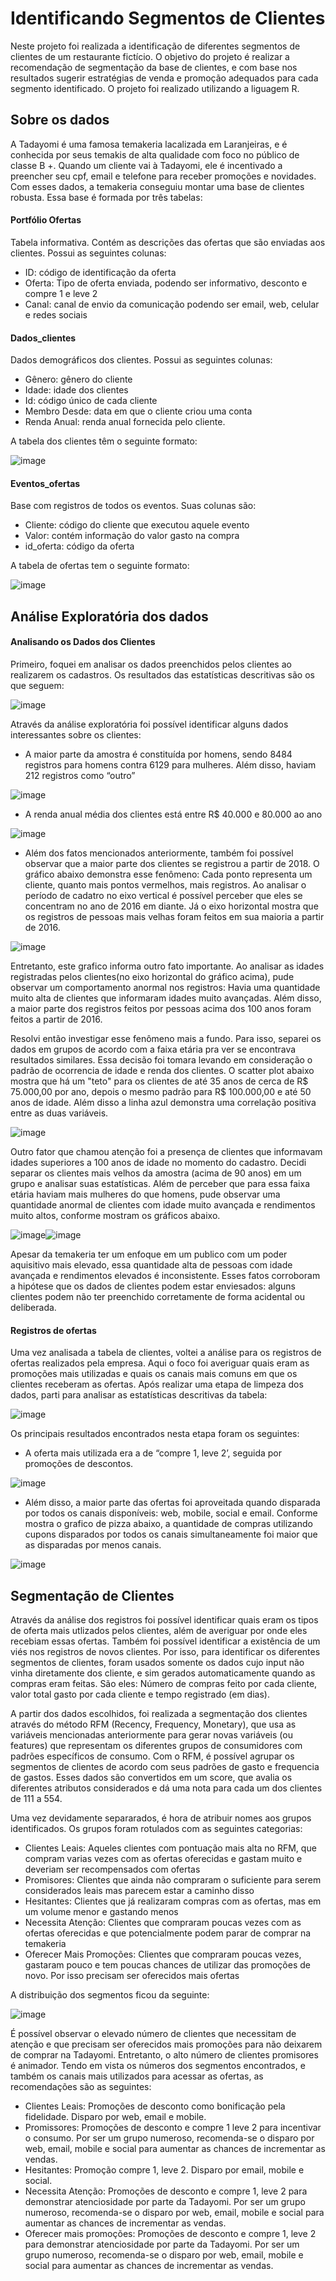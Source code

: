 # Identificando Segmentos de Clientes
Neste projeto foi realizada a identificação de diferentes segmentos de clientes de um restaurante fictício. O objetivo do projeto é realizar a recomendação de segmentação da base de clientes, e com base nos resultados sugerir estratégias de venda e promoção adequados para cada segmento identificado. O projeto foi realizado utilizando a liguagem R.

## Sobre os dados

A Tadayomi é uma famosa temakeria lacalizada em Laranjeiras, e é conhecida por seus temakis de alta qualidade com foco no público de classe B +. Quando um cliente vai à Tadayomi, ele é incentivado a preencher seu cpf, email e telefone para receber promoções e novidades. Com esses dados, a temakeria conseguiu montar uma base de clientes robusta. Essa base é formada por três tabelas:

#### Portfólio Ofertas
Tabela informativa. Contém as descrições das ofertas que são enviadas aos clientes. Possui as seguintes colunas:
* ID: código de identificação da oferta
* Oferta: Tipo de oferta enviada, podendo ser informativo, desconto e compre 1 e leve 2
* Canal: canal de envio da comunicação podendo ser email, web, celular e redes sociais

#### Dados_clientes
Dados demográficos dos clientes. Possui as seguintes colunas:
* Gênero: gênero do cliente
* Idade: idade dos clientes
* Id: código único de cada cliente
* Membro Desde: data em que o cliente criou uma conta
* Renda Anual: renda anual fornecida pelo cliente.

A tabela dos clientes têm o seguinte formato:

![image](https://user-images.githubusercontent.com/77032413/188335427-29d1201f-07e6-46b0-a047-7d5f590def36.png)

#### Eventos_ofertas
Base com registros de todos os eventos. Suas colunas são:
* Cliente: código do cliente que executou aquele evento
* Valor: contém informação do valor gasto na compra
* id_oferta: código da oferta

A tabela de ofertas tem o seguinte formato:

![image](https://user-images.githubusercontent.com/77032413/188335332-c3189643-9ccf-4cc1-9caa-333d0db03e83.png)

## Análise Exploratória dos dados
#### Analisando os Dados dos Clientes 
Primeiro, foquei em analisar os dados preenchidos pelos clientes ao realizarem os cadastros. Os resultados das estatísticas descritivas são os que seguem:

![image](https://user-images.githubusercontent.com/77032413/188335138-b2a15d9e-f76f-4d0c-afbf-cce2a0b8a9ad.png)

 
Através da análise exploratória foi possível identificar alguns dados interessantes sobre os clientes:

* A maior parte da amostra é constituída por homens, sendo 8484 registros para homens contra 6129 para mulheres. Além disso, haviam 212 registros como “outro”

![image](https://user-images.githubusercontent.com/77032413/187936195-4f196a06-002e-47e5-9d8a-3f7e6a9f5c57.png)

* A renda anual média dos clientes está entre R$ 40.000 e 80.000 ao ano

![image](https://user-images.githubusercontent.com/77032413/187936447-b6aaf2b6-8b00-40f0-a0f3-eed3b99269fd.png)

* Além dos fatos mencionados anteriormente, também foi possível observar que a maior parte dos clientes se registrou a partir de 2018. O gráfico abaixo demonstra esse fenômeno: Cada ponto representa um cliente, quanto mais pontos vermelhos, mais registros. Ao analisar o período de cadatro no eixo vertical é possível perceber que eles se concentram no ano de 2016 em diante. Já o eixo horizontal mostra que os registros de pessoas mais velhas foram feitos em sua maioria a partir de 2016.

![image](https://user-images.githubusercontent.com/77032413/187940548-77023c5c-0e82-4ead-b432-aa1a9d05d415.png)

Entretanto, este grafico informa outro fato importante. Ao analisar as idades registradas pelos clientes(no eixo horizontal do gráfico acima), pude observar um comportamento anormal nos registros: Havia uma quantidade muito alta de clientes que informaram idades muito avançadas. Além disso, a maior parte dos registros feitos por pessoas acima dos 100 anos foram feitos a partir de 2016. 

Resolvi então investigar esse fenômeno mais a fundo. Para isso, separei os dados em grupos de acordo com a faixa etária pra ver se encontrava resultados similares. Essa decisão foi tomara levando em consideração o padrão de ocorrencia de idade e renda dos clientes. O scatter plot abaixo mostra que há um "teto" para os clientes de até 35 anos de cerca de R$ 75.000,00 por ano, depois o mesmo padrão para R$ 100.000,00 e até 50 anos de idade. Além disso a linha azul demonstra uma correlação positiva entre as duas variáveis. 

![image](https://user-images.githubusercontent.com/77032413/187940101-44029c1b-0390-458d-8292-02779215d39b.png)

Outro fator que chamou atenção foi a presença de clientes que informavam idades superiores a 100 anos de idade no momento do cadastro. Decidi separar os clientes mais velhos da amostra (acima de 90 anos) em um grupo e analisar suas estatísticas. Além de perceber que para essa faixa etária haviam mais mulheres do que homens, pude observar uma quantidade anormal de clientes com idade muito avançada e rendimentos muito altos, conforme mostram os gráficos abaixo.

![image](https://user-images.githubusercontent.com/77032413/187941343-d7ccdb3e-078c-4435-bf9e-4a397d0234eb.png)![image](https://user-images.githubusercontent.com/77032413/187941738-77071289-5a38-4e65-8d6e-a3635d480268.png)

Apesar da temakeria ter um enfoque em um publico com um poder aquisitivo mais elevado, essa quantidade alta de pessoas com idade avançada e rendimentos elevados é inconsistente. Esses fatos corroboram a hipótese que os dados de clientes podem estar enviesados: alguns clientes podem não ter preenchido corretamente de forma acidental ou deliberada.

#### Registros de ofertas
Uma vez analisada a tabela de clientes, voltei a análise para os registros de ofertas realizados pela empresa. Aqui o foco foi averiguar quais eram as promoções mais utilizadas e quais os canais mais comuns em que os clientes receberam as ofertas. Após realizar uma etapa de limpeza dos dados, parti para analisar as estatísticas descritivas da tabela:

![image](https://user-images.githubusercontent.com/77032413/188335219-bc897d6c-4524-449a-a9b1-debf27062b21.png)

Os principais resultados encontrados nesta etapa foram os seguintes:

* A oferta mais utilizada era a de “compre 1, leve 2’, seguida por promoções de descontos.

![image](https://user-images.githubusercontent.com/77032413/187942718-3894a3db-70c3-4bf7-bd2b-63d9097195e1.png)

* Além disso, a maior parte das ofertas foi aproveitada quando disparada por todos os canais disponíveis: web, mobile, social e email. Conforme mostra o grafico de pizza abaixo, a quantidade de compras utilizando cupons disparados por todos os canais simultaneamente foi maior que as disparadas por menos canais.

![image](https://user-images.githubusercontent.com/77032413/187942954-f25789f7-e0ca-485e-ad5e-b6466dd1f5f8.png)

## Segmentação de Clientes

Através da análise dos registros foi possível identificar quais eram os tipos de oferta mais utlizados pelos clientes, além de averiguar por onde eles recebiam essas ofertas.	Também foi possível identificar a existência de um viés nos registros de novos clientes. Por isso, para identificar os diferentes segmentos de clientes, foram usados somente os dados cujo input não vinha diretamente dos cliente, e sim gerados automaticamente quando as compras eram feitas. São eles: Número de compras feito por cada cliente, valor total gasto por cada cliente e tempo registrado (em dias).

A partir dos dados escolhidos, foi realizada a segmentação dos clientes através do método RFM (Recency, Frequency, Monetary), que usa as variáveis mencionadas anteriormente para gerar novas variáveis (ou features) que representam os diferentes grupos de consumidores com padrões específicos de consumo. Com o RFM, é possível agrupar os segmentos de clientes de acordo com seus padrões de gasto e frequencia de gastos. Esses dados são convertidos em um score, que avalia os diferentes atributos considerados e dá uma nota para cada um dos clientes de 111 a 554.

Uma vez devidamente separarados, é hora de atribuir nomes aos grupos identificados. Os grupos foram rotulados com as seguintes categorias: 
* Clientes Leais: Aqueles clientes com pontuação mais alta no RFM, que compram varias vezes com as ofertas oferecidas e gastam muito e deveriam ser recompensados com ofertas 
* Promisores: Clientes que ainda não compraram o suficiente para serem considerados leais mas parecem estar a caminho disso
* Hesitantes: Clientes que já realizaram compras com as ofertas, mas em um volume menor e gastando menos
* Necessita Atenção: Clientes que compraram poucas vezes com as ofertas oferecidas e que potencialmente podem parar de comprar na temakeria
* Oferecer Mais Promoções: Clientes que compraram poucas vezes, gastaram pouco e tem poucas chances de utilizar das promoções de novo. Por isso precisam ser oferecidos mais ofertas

A distribuição dos segmentos ficou da seguinte: 

![image](https://user-images.githubusercontent.com/77032413/187944660-0e3824f2-1a6c-45f9-90c0-0aee4f63302c.png)

É possível observar o elevado número de clientes que necessitam de atenção e que precisam ser oferecidos mais promoções para não deixarem de comprar na Tadayomi. Entretanto, o alto número de clientes promisores é animador. Tendo em vista os números dos segmentos encontrados, e também os canais mais utilizados para acessar as ofertas, as recomendações são as seguintes:

* Clientes Leais: Promoções de desconto como bonificação pela fidelidade. Disparo por web, email e mobile.
* Promissores: Promoções de desconto e compre 1 leve 2 para incentivar o consumo. Por ser um grupo numeroso, recomenda-se o disparo por web, email, mobile e social para aumentar as chances de incrementar as vendas.
* Hesitantes: Promoção compre 1, leve 2. Disparo por email, mobile e social.
* Necessita Atenção: Promoções de desconto e compre 1, leve 2 para demonstrar atenciosidade por parte da Tadayomi. Por ser um grupo numeroso, recomenda-se o disparo por web, email, mobile e social para aumentar as chances de incrementar as vendas.
* Oferecer mais promoções: Promoções de desconto e compre 1, leve 2 para demonstrar atenciosidade por parte da Tadayomi. Por ser um grupo numeroso, recomenda-se o disparo por web, email, mobile e social para aumentar as chances de incrementar as vendas.
